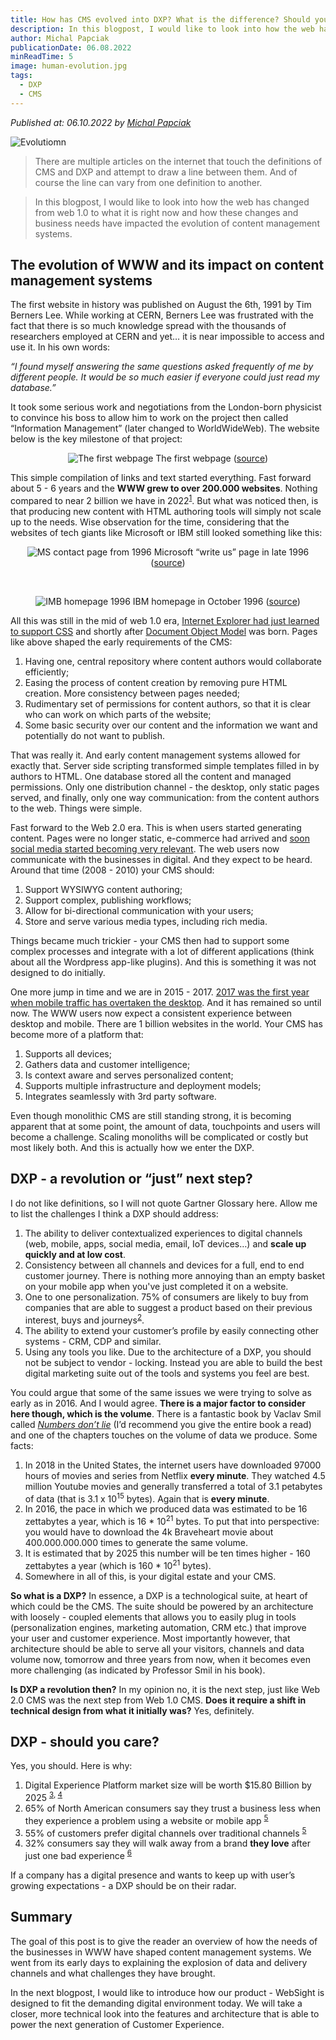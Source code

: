 ```yaml
---
title: How has CMS evolved into DXP? What is the difference? Should you care? 
description: In this blogpost, I would like to look into how the web has changed from web 1.0 to what it is right now and how these changes and business needs have impacted the evolution of content management systems. 
author: Michal Papciak
publicationDate: 06.08.2022
minReadTime: 5
image: human-evolution.jpg
tags:
  - DXP
  - CMS
---
```


*Published at: 06.10.2022 by [Michal Papciak](https://github.com/michup-ds)*
<!-- https://pixabay.com/photos/human-evolution-reenactment-sunset-3801547/ -->
![Evolutiomn](human-evolution.jpg)

> There are multiple articles on the internet that touch the definitions of CMS and DXP and attempt to draw a line between them. And of course the line can vary from one definition to another. 

> In this blogpost, I would like to look into how the web has changed from web 1.0 to what it is right now and how these changes and business needs have impacted the evolution of content management systems. 

## The evolution of WWW and its impact on content management systems

The first website in history was published on August the 6th, 1991 by Tim Berners Lee. While working at CERN, Berners Lee was frustrated with the fact that there is so much knowledge spread with the thousands of researchers employed at CERN and yet… it is near impossible to access and use it. In his own words:

_“I found myself answering the same questions asked frequently of me by different people. It would be so much easier if everyone could just read my database.”_

It took some serious work and negotiations from the London-born physicist to convince his boss to allow him to work on the project then called “Information Management” (later changed to WorldWideWeb). The website below is the key milestone of that project: 

<p align="center" width="100%">
    <img class="image--with-border" src="./the-first-web-page.png" alt="The first webpage">
    The first webpage  (<a href="http://info.cern.ch/hypertext/WWW/TheProject.html">source</a>)
</p>

This simple compilation of links and text started everything. Fast forward about 5 - 6 years and the **WWW grew to over 200.000 websites**. Nothing compared to near 2 billion we have in 2022<sup>[1]</sup>. But what was noticed then, is that producing new content with HTML authoring tools will simply not scale up to the needs. Wise observation for the time, considering that the websites of tech giants like Microsoft or IBM still looked something like this:

<p align="center" width="100%">
    <img class="image--with-border" src="./ms-contact-page-from-1996.png" alt="MS contact page from 1996">
    Microsoft “write us” page in late 1996  (<a href="https://web.archive.org/web/19980120112129/http://www.microsoft.com/regwiz/regwiz.asp">source</a>)
</p>
<br>
<p align="center" width="100%">
    <img class="image--with-border" src="./ibm-homepage-from-1996.png" alt="IMB homepage 1996">
    IBM homepage in October 1996 (<a href="https://web.archive.org/web/19961022175210/http://www.ibm.com/">source</a>)
</p>

All this was still in the mid of web 1.0 era, [Internet Explorer had just learned to support CSS](https://www.w3.org/Style/CSS/msie/) and shortly after [Document Object Model](https://en.wikipedia.org/wiki/Document_Object_Model) was born. Pages like above shaped the early requirements of the CMS:

1. Having one, central repository where content authors would collaborate efficiently;
1. Easing the process of content creation by removing pure HTML creation. More consistency between pages needed;
1. Rudimentary set of permissions for content authors, so that it is clear who can work on which parts of the website;
1. Some basic security over our content and the information we want and potentially do not want to publish.

That was really it. And early content management systems allowed for exactly that. Server side scripting transformed simple templates filled in by authors to HTML. One database stored all the content and managed permissions. Only one distribution channel - the desktop, only static pages served, and finally, only one way communication: from the content authors to the web. Things were simple. 

Fast forward to the Web 2.0 era. This is when users started generating content. Pages were no longer static, e-commerce had arrived and [soon social media started becoming very relevant](https://www.statista.com/statistics/264810/number-of-monthly-active-facebook-users-worldwide/). The web users now communicate with the businesses in digital. And they expect to be heard. Around that time (2008 - 2010) your CMS should:

1. Support WYSIWYG content authoring;
1. Support complex, publishing workflows;
1. Allow for bi-directional communication with your users;
1. Store and serve various media types, including rich media.

Things became much trickier - your CMS then had to support some complex processes and integrate with a lot of different applications (think about all the Wordpress app-like plugins). And this is something it was not designed to do initially. 

One more jump in time and we are in 2015 - 2017. [2017 was the first year when mobile traffic has overtaken the desktop](https://gs.statcounter.com/platform-market-share/desktop-mobile/worldwide/#yearly-2011-2022). And it has remained so until now. The WWW users now expect a consistent experience between desktop and mobile. There are 1 billion websites in the world. Your CMS has become more of a platform that:

1. Supports all devices;
1. Gathers data and customer intelligence;
1. Is context aware and serves personalized content;
1. Supports multiple infrastructure and deployment models;
1. Integrates seamlessly with 3rd party software.

Even though monolithic CMS are still standing strong, it is becoming apparent that at some point, the amount of data, touchpoints and users will become a challenge. Scaling monoliths will be complicated or costly but most likely both. And this is actually how we enter the DXP.

## DXP - a revolution or “just” next step?

I do not like definitions, so I will not quote Gartner Glossary here. Allow me to list the challenges I think a DXP should address: 

1. The ability to deliver contextualized experiences to digital channels (web, mobile, apps, social media, email, IoT devices…) and **scale up quickly and at low cost**. 
1. Consistency between all channels and devices for a full, end to end customer journey. There is nothing more annoying than an empty basket on your mobile app when you've just completed it on a website.
1. One to one personalization. 75% of consumers are likely to buy from companies that are able to suggest a product based on their previous interest, buys and journeys<sup>[2]</sup>. 
1. The ability to extend your customer’s profile by easily connecting other systems - CRM, CDP and similar. 
1. Using any tools you like. Due to the architecture of a DXP, you should not be subject to vendor - locking. Instead you are able to build the best digital marketing suite out of the tools and systems you feel are best. 

You could argue that some of the same issues we were trying to solve as early as in 2016. And I would agree. **There is a major factor to consider here though, which is the volume**. 
There is a fantastic book by Vaclav Smil called [_Numbers don’t lie_](https://www.amazon.com/Numbers-dont-lie-things-about/dp/0241989698) (I’d recommend you give the entire book a read) and one of the chapters touches on the volume of data we produce. Some facts:

1. In 2018 in the United States, the internet users have downloaded 97000 hours of movies and series from Netflix **every minute**. They watched 4.5 million Youtube movies and generally transferred a total of 3.1 petabytes of data (that is 3.1 x 10<sup>15</sup> bytes). Again that is **every minute**.
1. In 2016, the pace in which we produced data was estimated to be 16 zettabytes a year, which is 16 * 10<sup>21</sup> bytes. To put that into perspective: you would have to download the 4k Braveheart movie about 400.000.000.000 times to generate the same volume.  
1. It is estimated that by 2025 this number will be ten times higher - 160 zettabytes a year (which is 160 * 10<sup>21</sup> bytes). 
1. Somewhere in all of this, is your digital estate and your CMS.
 
**So what is a DXP?** In essence, a DXP is a technological suite, at heart of which could be the CMS. The suite should be powered by an architecture with loosely - coupled elements that allows you to easily plug in tools (personalization engines, marketing automation, CRM etc.) that improve your user and customer experience. Most importantly however, that architecture should be able to serve all your visitors, channels and data volume now, tomorrow and three years from now, when it  becomes even more challenging (as indicated by Professor Smil in his book). 

**Is DXP a revolution then?** In my opinion no, it is the next step, just like Web 2.0 CMS was the next step from Web 1.0 CMS. **Does it require a shift in technical design from what it initially was?** Yes, definitely.

## DXP - should you care?

Yes, you should. Here is why:

1. Digital Experience Platform market size will be worth $15.80 Billion by 2025 <sup>[3], [4]</sup>
1. 65% of North American consumers say they trust a business less when they experience a problem using a website or mobile app <sup>[5]</sup>
1. 55% of customers prefer digital channels over traditional channels <sup>[5]</a></sup>
1. 32% consumers say they will walk away from a brand **they love** after just one bad experience <sup>[6]</sup>

If a company has a digital presence and wants to keep up with user’s growing expectations - a DXP should be on their radar. 


## Summary

The goal of this post is to give the reader an overview of how the needs of the businesses in WWW have shaped content management systems. We went from its early days to explaining the explosion of data and delivery channels and what challenges they have brought. 

In the next blogpost, I would like to introduce how our product - WebSight is designed to fit the demanding digital environment today. We will take a closer, more technical look into the features and architecture that is able to power the next generation of Customer Experience. 

[1]: https://www.internetlivestats.com/total-number-of-websites/
[2]: https://newsroom.accenture.com/news/consumers-welcome-personalized-offerings-but-businesses-are-struggling-to-deliver-finds-accenture-interactive-personalization-research.htm
[3]: https://www.prnewswire.com/news-releases/digital-experience-platform-market-size-worth-15-80-billion-by-2025-grand-view-research-inc-300957088.html
[4]: https://www.statista.com/statistics/1306566/digital-experience-platform-market-size/
[5]: https://www.fullstory.com/blog/digital-experience-consumer-survey/
[6]: https://www.pwc.com/us/en/advisory-services/publications/consumer-intelligence-series/pwc-consumer-intelligence-series-customer-experience.pdf
